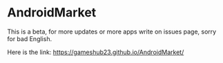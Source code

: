 # AndroidMarket
This is a beta, for more updates or more apps write on issues page, sorry for bad English.



Here is the link: https://gameshub23.github.io/AndroidMarket/
